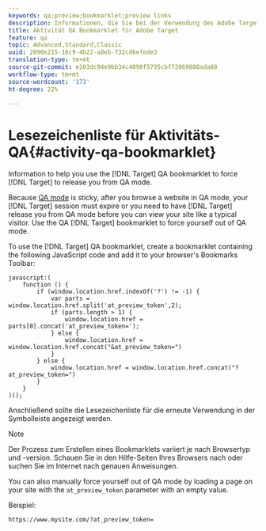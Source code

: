 ```yaml
---
keywords: qa;preview;bookmarklet;preview links
description: Informationen, die Sie bei der Verwendung des Adobe Target QA-Bookmarklets unterstützen, um die Zielgruppe zu erzwingen, Sie aus dem QA-Modus zu entfernen.
title: Aktivität QA Bookmarklet für Adobe Target
feature: qa
topic: Advanced,Standard,Classic
uuid: 2890e215-16c9-4b22-a8eb-732cd6efede3
translation-type: tm+mt
source-git-commit: e203dc94e9bb34c4090f5795cbf73869808ada88
workflow-type: tm+mt
source-wordcount: '173'
ht-degree: 22%

---
```



# Lesezeichenliste für Aktivitäts-QA{#activity-qa-bookmarklet}

Information to help you use the [!DNL Target] QA bookmarklet to force [!DNL Target] to release you from QA mode.

Because [QA mode](../../c-activities/c-activity-qa/activity-qa.md#concept_9329EF33DE7D41CA9815C8115DBC4E40) is sticky, after you browse a website in QA mode, your [!DNL Target] session must expire or you need to have [!DNL Target] release you from QA mode before you can view your site like a typical visitor. Use the QA [!DNL Target] bookmarklet to force yourself out of QA mode.

To use the [!DNL Target] QA bookmarklet, create a bookmarklet containing the following JavaScript code and add it to your browser&#39;s Bookmarks Toolbar:

```
javascript:(
    function () {
        if (window.location.href.indexOf('?') != -1) {
            var parts = window.location.href.split('at_preview_token',2);
            if (parts.length > 1) {
                window.location.href = parts[0].concat('at_preview_token=');
            } else {
                window.location.href = window.location.href.concat("&at_preview_token=")
            }
        } else {
            window.location.href = window.location.href.concat("?at_preview_token=")
        }
    }
)();
```

Anschließend sollte die Lesezeichenliste für die erneute Verwendung in der Symbolleiste angezeigt werden.

>[!NOTE]
>
>Der Prozess zum Erstellen eines Bookmarklets variiert je nach Browsertyp und -version. Schauen Sie in den Hilfe-Seiten Ihres Browsers nach oder suchen Sie im Internet nach genauen Anweisungen.

You can also manually force yourself out of QA mode by loading a page on your site with the `at_preview_token` parameter with an empty value.

Beispiel:

`https://www.mysite.com/?at_preview_token=`
